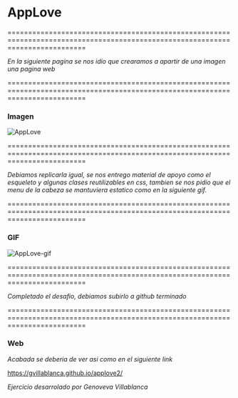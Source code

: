 # AppLove

===============================================================================================================================

*En la siguiente pagina se nos idio que crearamos a apartir de una imagen una pagina web*

===============================================================================================================================


### Imagen

![AppLove](https://fotos.subefotos.com/1edc0aab51f1d624da4a24ab86129d87o.png) 

 ===============================================================================================================================

*Debiamos replicarla igual, se nos entrego material de apoyo como el esqueleto y algunas clases reutilizables en css, tambien se nos pidio que el menu de la cabeza se mantuviera estatico como en la siguiente gif.*

 ===============================================================================================================================

### GIF

![AppLove-gif](https://fotos.subefotos.com/da068e44cb72b36ba6c4458130c00185o.gif) 

===============================================================================================================================

*Completado el desafio, debiamos subirlo a github terminado*

===============================================================================================================================

### Web

*Acabada se deberia de ver asi como en el siguiente link*

https://gvillablanca.github.io/applove2/


*Ejercicio desarrolado por Genoveva Villablanca*